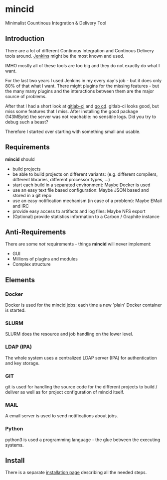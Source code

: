# mincid
Minimalist Countinous Integration &amp; Delivery Tool

## Introduction
There are a lot of different Continous Integration and Continous
Delivery tools around.  [Jenkins](https://jenkins-ci.org/) might be
the most known and used.

IMHO mostly all of these tools are too big and they do not exactly do
what I want.

For the last two years I used Jenkins in my every day's job - but it
does only 80% of that what I want.  There might plugins for
the missing features - but the many many plugins and the interactions
between them are the major source of problems.

After that I had a short look at
[gitlab-ci](https://about.gitlab.com/gitlab-ci/) and [go
cd](http://www.go.cd/).  gitlab-ci looks good, but miss some features
that I miss.  After installing the gocd package (143MByte) the
server was not reachable: no sensible logs.  Did you try to debug such
a beast?

Therefore I started over starting with something small and usable.

## Requirements
**mincid** should
* build projects
* be able to build projects on different variants: (e.g. different
  compilers, different libraries, different processor types, ...)
* start each build in a separated environment:
  Maybe Docker is used
* use an easy text file based configuration:
  Maybe JSON based and stored in a git repo
* use an easy notification mechanism (in case of a problem):
  Maybe EMail and IRC
* provide easy access to artifacts and log files:
  Maybe NFS export
* (Optional) provide statistics information to a Carbon / Graphite
  instance

## Anti-Requirements
There are some *not* requirements - things **mincid** will never
implement:
* GUI
* Millions of plugins and modules
* Complex structure

## Elements
### Docker
Docker is used for the mincid jobs: each time a new 'plain' Docker
container is started.
### SLURM
SLURM does the resource and job handling on the lower level.
### LDAP (IPA)
The whole system uses a centralized LDAP server (IPA) for
authentication and key storage.
### GIT
git is used for handling the source code for the different projects to
build / deliver as well as for project configuration of mincid itself.
### MAIL
A email server is used to send notifications about jobs.
### Python
python3 is used a programming language - the glue between the
executing systems.

## Install
There is a separate [installation page](doc/Install.md) describing all
the needed steps. 
